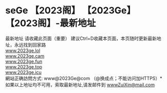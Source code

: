   # seGe 【2023阁】 【2023Ge】 【2023阁】-最新地址
最新地址
请收藏此页面（重要） 建议Ctrl+D收藏本页面，本页随时更新最新地址，永远找到回家路
<br>
www.2023ge.lol
<br>
www.2023ge.cam
<br>
www.2023ge.fun
<br>
www.2023ge.top
<br>
www.2023ge.icu
<br>
網站正确訪問方式: www@2023Ge@com （@换成点；不能访问加HTTPS）*
<br>
如果以上地址均不可用，索取最新地址,请发邮件到 wwwZuiXin@mail.com  
